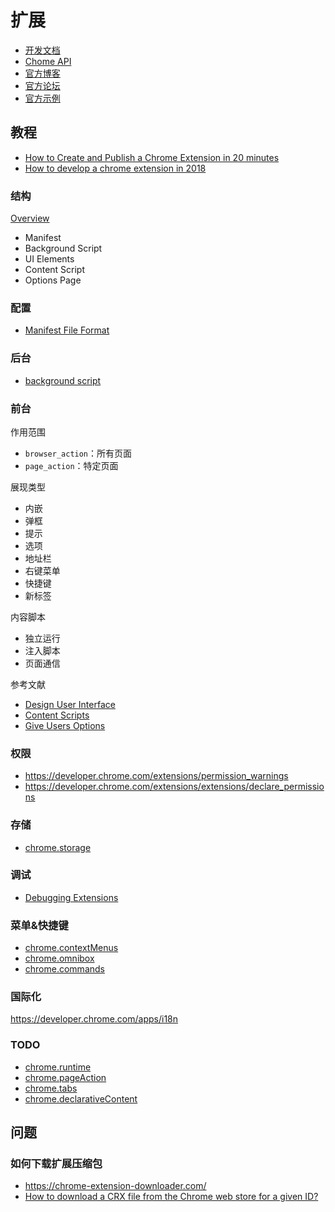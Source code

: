 扩展
========

- [开发文档](https://developer.chrome.com/home)
- [Chome API](https://developer.chrome.com/extensions/api_index)
- [官方博客](https://blog.chromium.org/)
- [官方论坛](https://groups.google.com/a/chromium.org/forum/#!forum/chromium-extensions)
- [官方示例](https://developer.chrome.com/extensions/samples)

## 教程

- [How to Create and Publish a Chrome Extension in 20 minutes](https://medium.freecodecamp.org/how-to-create-and-publish-a-chrome-extension-in-20-minutes-6dc8395d7153)
- [How to develop a chrome extension in 2018](https://usersnap.com/blog/develop-chrome-extension/)

### 结构

[Overview](https://developer.chrome.com/extensions/overview)

- Manifest
- Background Script
- UI Elements
- Content Script
- Options Page

### 配置

- [Manifest File Format](https://developer.chrome.com/extensions/manifest)

### 后台

- [background script](https://developer.chrome.com/background_pages)

### 前台

作用范围

- `browser_action`：所有页面
- `page_action`：特定页面

展现类型

- 内嵌
- 弹框
- 提示
- 选项
- 地址栏
- 右键菜单
- 快捷键
- 新标签

内容脚本

- 独立运行
- 注入脚本
- 页面通信

参考文献

- [Design User Interface](https://developer.chrome.com/extensions/user_interface)
- [Content Scripts](https://developer.chrome.com/extensions/content_scripts)
- [Give Users Options](https://developer.chrome.com/extensions/options)

### 权限

- https://developer.chrome.com/extensions/permission_warnings
- https://developer.chrome.com/extensions/extensions/declare_permissions

### 存储

- [chrome.storage](https://developer.chrome.com/apps/storage)

### 调试

- [Debugging Extensions](https://developer.chrome.com/apps/tut_debugging)

### 菜单&快捷键

- [chrome.contextMenus](https://developer.chrome.com/apps/contextMenus)
- [chrome.omnibox](https://developer.chrome.com/extensions/omnibox)
- [chrome.commands](https://developer.chrome.com/extensions/commands)

### 国际化

https://developer.chrome.com/apps/i18n

### TODO

- [chrome.runtime](https://developer.chrome.com/apps/runtime)
- [chrome.pageAction](https://developer.chrome.com/extensions/pageAction)
- [chrome.tabs](https://developer.chrome.com/extensions/tabs)
- [chrome.declarativeContent](https://developer.chrome.com/extensions/declarativeContent)

## 问题

### 如何下载扩展压缩包

- https://chrome-extension-downloader.com/
- [How to download a CRX file from the Chrome web store for a given ID?](https://stackoverflow.com/questions/7184793/how-to-download-a-crx-file-from-the-chrome-web-store-for-a-given-id)
